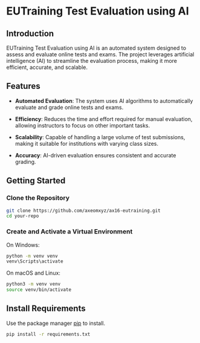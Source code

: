 

# EUTraining Test Evaluation using AI


## Introduction

EUTraining Test Evaluation using AI is an automated system designed to assess and evaluate online tests and exams. The project leverages artificial intelligence (AI) to streamline the evaluation process, making it more efficient, accurate, and scalable. 

## Features

- **Automated Evaluation**: The system uses AI algorithms to automatically evaluate and grade online tests and exams.

- **Efficiency**: Reduces the time and effort required for manual evaluation, allowing instructors to focus on other important tasks.

- **Scalability**: Capable of handling a large volume of test submissions, making it suitable for institutions with varying class sizes.

- **Accuracy**: AI-driven evaluation ensures consistent and accurate grading.


## Getting Started


### Clone the Repository

```bash
git clone https://github.com/axeomxyz/ax16-eutraining.git
cd your-repo
```
### Create and Activate a Virtual Environment
On Windows:
```bash
python -m venv venv
venv\Scripts\activate
```
On macOS and Linux:
```bash
python3 -m venv venv
source venv/bin/activate
```
## Install Requirements
Use the package manager [pip](https://pip.pypa.io/en/stable/installation/) to install.
```bash
pip install -r requirements.txt
```
